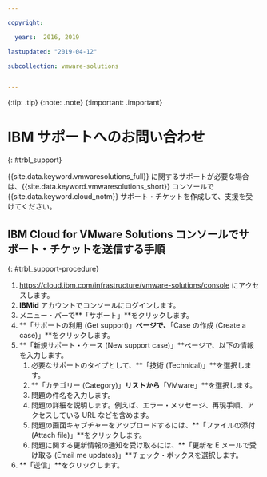 ```yaml
---

copyright:

  years:  2016, 2019

lastupdated: "2019-04-12"

subcollection: vmware-solutions


---
```


{:tip: .tip}
{:note: .note}
{:important: .important}

# IBM サポートへのお問い合わせ
{: #trbl_support}

{{site.data.keyword.vmwaresolutions_full}} に関するサポートが必要な場合は、{{site.data.keyword.vmwaresolutions_short}} コンソールで {{site.data.keyword.cloud_notm}} サポート・チケットを作成して、支援を受けてください。

## IBM Cloud for VMware Solutions コンソールでサポート・チケットを送信する手順
{: #trbl_support-procedure}

1. https://cloud.ibm.com/infrastructure/vmware-solutions/console にアクセスします。
2. **IBMid** アカウントでコンソールにログインします。
3. メニュー・バーで**「サポート」**をクリックします。
4. **「サポートの利用 (Get support)」**ページで、**「Case の作成 (Create a case)」**をクリックします。
5. **「新規サポート・ケース (New support case)」**ページで、以下の情報を入力します。
   1. 必要なサポートのタイプとして、**「技術 (Technical)」**を選択します。   
   2. **「カテゴリー (Category)」**リストから**「VMware」**を選択します。  
   3. 問題の件名を入力します。
   4. 問題の詳細を説明します。例えば、エラー・メッセージ、再現手順、アクセスしている URL などを含めます。
   5. 問題の画面キャプチャーをアップロードするには、**「ファイルの添付 (Attach file)」**をクリックします。
   6. 問題に関する更新情報の通知を受け取るには、**「更新を E メールで受け取る (Email me updates)」**チェック・ボックスを選択します。
6. **「送信」**をクリックします。

